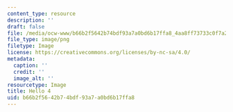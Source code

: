 ```yaml
---
content_type: resource
description: ''
draft: false
file: /media/ocw-www/b66b2f5642b74bdf93a7a0bd6b17ffa8_4aa8ff73733c0f7a2c4bc98f4298f1ab_22.png
file_type: image/png
filetype: Image
license: https://creativecommons.org/licenses/by-nc-sa/4.0/
metadata:
  caption: ''
  credit: ''
  image_alt: ''
resourcetype: Image
title: Hello 4
uid: b66b2f56-42b7-4bdf-93a7-a0bd6b17ffa8
---
```

